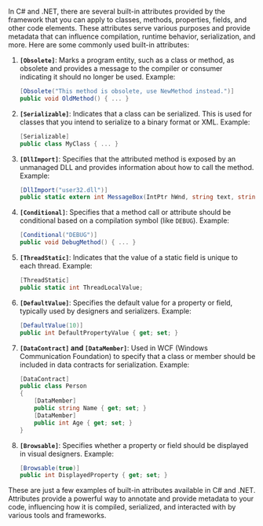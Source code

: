 In C# and .NET, there are several built-in attributes provided by the framework that you can apply to classes, methods, properties, fields, and other code elements. These attributes serve various purposes and provide metadata that can influence compilation, runtime behavior, serialization, and more. Here are some commonly used built-in attributes:

1. **`[Obsolete]`**: Marks a program entity, such as a class or method, as obsolete and provides a message to the compiler or consumer indicating it should no longer be used. Example:
   ```csharp
   [Obsolete("This method is obsolete, use NewMethod instead.")]
   public void OldMethod() { ... }
   ```

2. **`[Serializable]`**: Indicates that a class can be serialized. This is used for classes that you intend to serialize to a binary format or XML. Example:
   ```csharp
   [Serializable]
   public class MyClass { ... }
   ```

3. **`[DllImport]`**: Specifies that the attributed method is exposed by an unmanaged DLL and provides information about how to call the method. Example:
   ```csharp
   [DllImport("user32.dll")]
   public static extern int MessageBox(IntPtr hWnd, string text, string caption, uint type);
   ```

4. **`[Conditional]`**: Specifies that a method call or attribute should be conditional based on a compilation symbol (like `DEBUG`). Example:
   ```csharp
   [Conditional("DEBUG")]
   public void DebugMethod() { ... }
   ```

5. **`[ThreadStatic]`**: Indicates that the value of a static field is unique to each thread. Example:
   ```csharp
   [ThreadStatic]
   public static int ThreadLocalValue;
   ```

6. **`[DefaultValue]`**: Specifies the default value for a property or field, typically used by designers and serializers. Example:
   ```csharp
   [DefaultValue(10)]
   public int DefaultPropertyValue { get; set; }
   ```

7. **`[DataContract]` and `[DataMember]`**: Used in WCF (Windows Communication Foundation) to specify that a class or member should be included in data contracts for serialization. Example:
   ```csharp
   [DataContract]
   public class Person
   {
       [DataMember]
       public string Name { get; set; }
       [DataMember]
       public int Age { get; set; }
   }
   ```

8. **`[Browsable]`**: Specifies whether a property or field should be displayed in visual designers. Example:
   ```csharp
   [Browsable(true)]
   public int DisplayedProperty { get; set; }
   ```

These are just a few examples of built-in attributes available in C# and .NET. Attributes provide a powerful way to annotate and provide metadata to your code, influencing how it is compiled, serialized, and interacted with by various tools and frameworks.